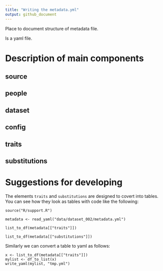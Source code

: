 ```yaml
---
title: "Writing the metadata.yml"
output: github_document
---
```


Place to document structure of metadata file.

Is a yaml file.

# Description of main components

## source

## people

## dataset

## config

## traits

## substitutions

# Suggestions for developing

The elements `traits` and `substitutions` are designed to covert into tables. You can see how they look as tables with code like the following:

```
source("R/support.R")

metadata <- read_yaml("data/dataset_002/metadata.yml")

list_to_df(metadata[["traits"]])

list_to_df(metadata[["substitutions"]])
```

Similarly we can convert a table to yaml as follows:

```
x <- list_to_df(metadata[["traits"]])
mylist <- df_to_list(x)
write_yaml(mylist, "tmp.yml")
```
